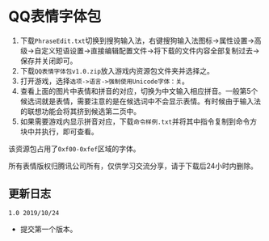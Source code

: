 # QQ表情字体包

1. 下载`PhraseEdit.txt`切换到搜狗输入法，右键搜狗输入法图标->属性设置->高级->自定义短语设置->直接编辑配置文件->将下载的文件内容全部复制过去->保存并关闭即可。
2. 下载`QQ表情字体包v1.0.zip`放入游戏内资源包文件夹并选择之。
3. 打开游戏，选择`选项->语言->强制使用Unicode字体：关`。
4. 查看上面的图片中表情和拼音的对应，切换为中文输入相应拼音。一般第5个候选词就是表情，需要注意的是在候选词中不会显示表情。有时候由于输入法的联想功能会将其挤到候选第二页中。
5. 如果需要游戏内显示拼音对应，下载`命令样例.txt`并将其中指令复制到命令方块中并执行，即可查看。

该资源包占用了`0xf00-0xfef`区域的字体。

所有表情版权归腾讯公司所有，仅供学习交流分享，请于下载后24小时内删除。

## 更新日志
`1.0 2019/10/24`
+ 提交第一个版本。